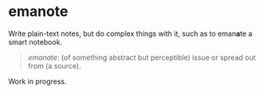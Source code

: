 # emanote

Write plain-text notes, but do complex things with it, such as to eman**a**te a smart notebook.

> *emanate*: (of something abstract but perceptible) issue or spread out from (a source).

Work in progress.
